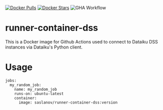 [![Docker Pulls](https://badgen.net/docker/pulls/saslanov/runner-container-dss?icon=docker&label=pulls)](https://hub.docker.com/r/saslanov/runner-container-dss)
[![Docker Stars](https://badgen.net/docker/stars/saslanov/runner-container-dss?icon=docker&label=stars)](https://hub.docker.com/r/saslanov/runner-container-dss)
![GHA Workflow](https://github.com/saslanov/runner-container-dss/actions/workflows/build_dss.yaml/badge.svg)

# runner-container-dss

This is a Docker image for Github Actions used to connect to Dataiku DSS instances via Dataiku's Python client.

# Usage

```
jobs:
  my_random_job:
    name: my_random_job
    runs-on: ubuntu-latest
    container:
      image: saslanov/runner-container-dss:version
```
